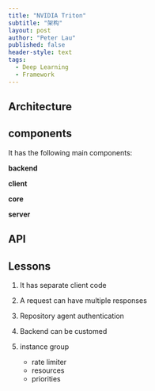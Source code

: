 ```yaml
---
title: "NVIDIA Triton"
subtitle: "架构"
layout: post
author: "Peter Lau"
published: false
header-style: text
tags:
  - Deep Learning
  - Framework
---
```


## Architecture


## components

It has the following main components:

**backend**


**client**


**core**


**server**



## API


## Lessons

1. It has separate client code

2. A request can have multiple responses

3. Repository agent authentication

4. Backend can be customed

5. instance group
    + rate limiter
    + resources
    + priorities

